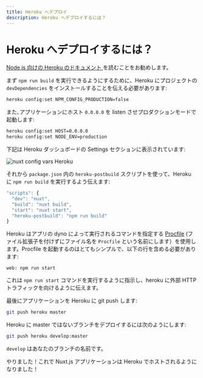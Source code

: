 ```yaml
---
title: Heroku へデプロイ
description: Heroku へデプロイするには？
---
```


# Heroku へデプロイするには？

[Node.js 向けの Heroku のドキュメント ](https://devcenter.heroku.com/articles/nodejs-support)を読むことをお勧めします。

まず `npm run build` を実行できるようにするために、Heroku にプロジェクトの `devDependencies` をインストールすることを伝える必要があります:

```bash
heroku config:set NPM_CONFIG_PRODUCTION=false
```

また､アプリケーションにホスト `0.0.0.0` を listen させプロダクションモードで起動します:

```bash
heroku config:set HOST=0.0.0.0
heroku config:set NODE_ENV=production
```

下記は Heroku ダッシュボードの Settings セクションに表示されています:

![nuxt config vars Heroku](https://i.imgur.com/EEKl6aS.png)

それから `package.json` 内の `heroku-postbuild` スクリプトを使って、Heroku に `npm run build` を実行するよう伝えます:

```js
"scripts": {
  "dev": "nuxt",
  "build": "nuxt build",
  "start": "nuxt start",
  "heroku-postbuild": "npm run build"
}
```

Heroku はアプリの dyno によって実行されるコマンドを指定する [Procfile](https://devcenter.heroku.com/articles/procfile) (ファイル拡張子を付けずにファイル名を `Procfile` という名前にします）を使用します。Procfile を起動するのはとてもシンプルで、以下の行を含める必要があります:

```
web: npm run start
```

これは `npm run start` コマンドを実行するように指示し、heroku に外部 HTTP トラフィックを向けるように伝えます。

最後にアプリケーションを Heroku に git push します:

```bash
git push heroku master
```

Heroku に master ではないブランチをデプロイするには次のようにします:
```bash
git push heroku develop:master
```
`develop` はあなたのブランチの名前です。

やりました！これで Nuxt.js アプリケーションは Heroku でホストされるようになりました！
